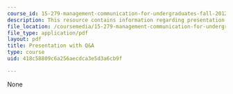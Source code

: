 ```yaml
---
course_id: 15-279-management-communication-for-undergraduates-fall-2012
description: This resource contains information regarding presentation with q&a.
file_location: /coursemedia/15-279-management-communication-for-undergraduates-fall-2012/418c58809c6a256aecdca3e5d3a6cb9f_MIT15_279F12_pres_qa.pdf
file_type: application/pdf
layout: pdf
title: Presentation with Q&A
type: course
uid: 418c58809c6a256aecdca3e5d3a6cb9f

---
```

None